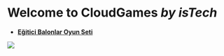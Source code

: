 # Welcome to CloudGames _by_ _isTech_

- [**Eğitici Balonlar Oyun Seti**](https://play.google.com/store/apps/details?id=com.istech.egiticibalonlar)

![](https://lh3.googleusercontent.com/KgMSwkZKR5JTAqg7f8rJpOLNHr-LNMtGtpBGDPtaoC6XaYdEWVthaXEC4iI8mopJSqro=s180-rw)
